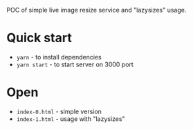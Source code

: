 POC of simple live image resize service and "lazysizes" usage.

# Quick start

- `yarn` - to install dependencies
- `yarn start` - to start server on 3000 port

# Open
- `index-0.html` - simple version
- `index-1.html` - usage with "lazysizes"
